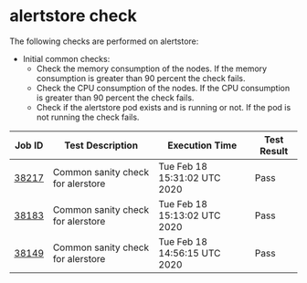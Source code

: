# alertstore check

The following checks are performed on alertstore:

- Initial common checks:
    - Check the memory consumption of the nodes. If the memory consumption is greater than 90 percent the check fails.
    - Check the CPU consumption of the nodes. If the CPU consumption is greater than 90 percent the check fails.
    - Check if the alertstore pod exists and is running or not. If the pod is not running the check fails.




| Job ID |   Test Description         | Execution Time |Test Result   |
 |---------|---------------------------| --------------|--------|
|     <a href= "https://gitlab.mayadata.io/oep/oep-e2e-gcp/-/jobs/38217">38217</a>           |  Common sanity check for alerstore           | Tue Feb 18 15:31:02 UTC 2020  | Pass |
|     <a href= "https://gitlab.mayadata.io/oep/oep-e2e-gcp/-/jobs/38183">38183</a>           |  Common sanity check for alerstore           | Tue Feb 18 15:13:02 UTC 2020  | Pass |
 |    <a href= "https://gitlab.mayadata.io/oep/oep-e2e-gcp/-/jobs/38149">38149</a>   |  Common sanity check for alerstore           |  Tue Feb 18 14:56:15 UTC 2020     |Pass  |
